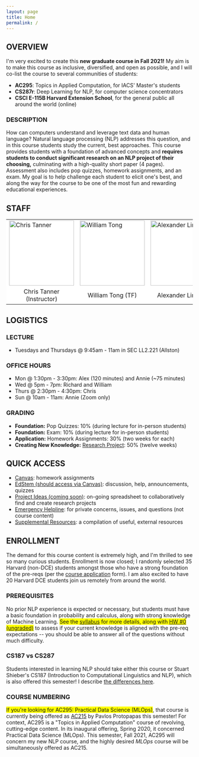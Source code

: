 ```yaml
---
layout: page
title: Home
permalink: /
---
```

## OVERVIEW
I'm very excited to create this **new graduate course in Fall 2021!** My aim is to make this course as inclusive, diversified, and open as possible, and I will co-list the course to several communities of students:
- **AC295**: Topics in Applied Computation, for IACS' Master's students
- **CS287r**: Deep Learning for NLP, for computer science concentrators
- **CSCI E-115B Harvard Extension School**, for the general public all around the world (online)

### DESCRIPTION
How can computers understand and leverage text data and human language? Natural language processing (NLP) addresses this question, and in this course students study the current, best approaches. This course provides students with a foundation of advanced concepts and **requires students to conduct significant research on an NLP project of their choosing,** culminating with a high-quality short paper (4 pages). Assessment also includes pop quizzes, homework assignments, and an exam. My goal is to help challenge each student to elicit one's best, and along the way for the course to be one of the most fun and rewarding educational experiences.

## STAFF
<p></p>
<table align="center" style="background-color:#FFFFFF" border="0px">
  <tr>
    <td><img src="{{ site.baseurl }}/images/chris_cropped.png" width="175" alt="Chris Tanner"/></td>
    <td><img src="{{ site.baseurl }}/images/william_cropped.png" width="175" alt="William Tong"/></td>
    <td><img src="{{ site.baseurl }}/images/alex_cropped.png" width="175" alt="Alexander Lin"/></td>
    <td><img src="{{ site.baseurl }}/images/annie_cropped.png" width="175" alt="Annie Zhu"/></td>
    <td><img src="{{ site.baseurl }}/images/richard_cropped.png" width="175" alt="Richard Qiu"/></td>
  </tr>
  <tr>
    <td align="center" style="background-color:#FFFFFF" border="0">Chris Tanner (Instructor)</td>
    <td align="center" style="background-color:#FFFFFF" border="0">William Tong (TF)</td>
    <td align="center" style="background-color:#FFFFFF" border="0">Alexander Lin (TF)</td>
    <td align="center" style="background-color:#FFFFFF" border="0">Annie Zhu (CA)</td>
    <td align="center" style="background-color:#FFFFFF" border="0">Richard Qiu (CA)</td>
  </tr>
</table>

## LOGISTICS
### LECTURE
- Tuesdays and Thursdays @ 9:45am - 11am in SEC LL2.221 (Allston)

### OFFICE HOURS
- Mon @ 1:30pm - 3:30pm: Alex (120 minutes) and Annie (~75 minutes) 
- Wed @ 5pm - 7pm: Richard and William
- Thurs @ 2:30pm - 4:30pm: Chris
- Sun @ 10am - 11am: Annie (Zoom only)

### GRADING
- **Foundation:** Pop Quizzes: 10% (during lecture for in-person students)
- **Foundation:** Exam: 10% (during lecture for in-person students)
- **Application:** Homework Assignments: 30% (two weeks for each)
- **Creating New Knowledge:** [Research Project](project): 50% (twelve weeks)

## QUICK ACCESS
- [Canvas](https://canvas.harvard.edu/courses/95491): homework assignments
- [EdStem (should access via Canvas)](https://edstem.org/us/courses/7911/discussion/): discussion, help, announcements, quizzes
- [Project Ideas (coming soon)](): on-going spreadsheet to collaboratively find and create research projects
- [Emergency Helpline](mailto:cs287helpline@gmail.com): for private concerns, issues, and questions (not course content) 
- [Supplemental Resources](supplemental): a compilation of useful, external resources

## ENROLLMENT
The demand for this course content is extremely high, and I'm thrilled to see so many curious students. Enrollment is now closed; I randomly selected 35 Harvard (non-DCE) students amongst those who have a strong foundation of the pre-reqs (per the <a href="https://forms.gle/vA3Y2bkZxndMdcft6">course application</a> form). I am also excited to have 20 Harvard DCE students join us remotely from around the world.

### PREREQUISITES
No prior NLP experience is expected or necessary, but students must have a basic foundation in probability and calculus, along with strong knowledge of Machine Learning. <span style="background-color: #FFFF00">See the [syllabus](syllabus) for more details, along with [HW #0 (ungraded)](CS287_HW0.zip)</span> to assess if your current knowledge is aligned with the pre-req expectations -- you should be able to answer all of the questions without much difficulty.

### CS187 vs CS287
Students interested in learning NLP should take either this course or Stuart Shieber's CS187 (Introduction to Computational Linguistics and NLP), which is also offered this semester! I describe [the differences here](187vs287).

### COURSE NUMBERING
<span style="background-color: #FFFF00">If you're looking for AC295: Practical Data Science (MLOps)</span>, that course is currently being offered as [AC215](https://harvard-iacs.github.io/2021-AC215/) by Pavlos Protopapas this semester! For context, AC295 is a "Topics in Applied Computation" course of revolving, cutting-edge content. In its inaugural offering, Spring 2020, it concerned Practical Data Science (MLOps). This semester, Fall 2021, AC295 will concern my new NLP course, and the highly desired _MLOps_ course will be simultaneously offered as AC215.
